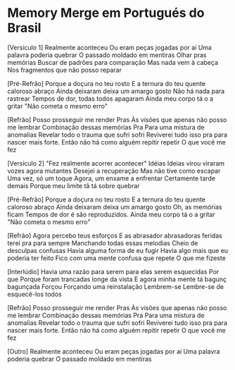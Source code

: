 Memory Merge em Portugués do Brasil
========================

[Versículo 1]
Realmente aconteceu
Ou eram peças jogadas por aí
Uma palavra poderia quebrar
O passado moldado em mentiras
Olhar pras memórias
Buscar de padrões para comparação
Mas nada vem à cabeça
Nos fragmentos que não posso reparar

[Pré-Refrão]
Porque a doçura no teu rosto
E a ternura do teu quente caloroso abraço
Ainda deixaram deixa um amargo gosto
Não há nada para rastrear
Tempos de dor, todas todos apagaram
Ainda meu corpo tá o a gritar
"Não cometa o mesmo erro"

[Refrão]
Posso prosseguir me render
Pras Às visões que apenas não posso me lembrar
Combinação dessas memórias
Pra Para uma mistura de anomalias
Revelar todo o trauma que sufri sofri
Reviverei tudo isso pra para nascer mais forte.
Então não há como alguém repitir repetir
O que você me fez

[Versículo 2]
"Fez realmente acorrer acontecer"
Idéias Ideias virou viraram vozes agora mutantes
Desejei a recuperação
Mas não tive como escapar
Uma vez, só um toque
Agora, um enxame a enfrentar
Certamente tarde demais
Porque meu limite tâ tá sobre quebrar

[Pré-Refrão]
Porque a doçura no teu rosto
E a ternura do teu quente caloroso abraço
Ainda deixaram deixa um amargo gosto
Oh, as memórias ficam
Tempos de dor é são reproduzidos.
Ainda meu corpo tá o a gritar
"Não cometa o mesmo erro"

[Refrão]
Agora percebo teus esforços
E as abrasador abrasadoras feridas terei pra para sempre
Manchando todas essas melodias
Cheio de desculpas confusas
Havia alguma forma de eu fugir
Havia algo mais que eu poderia ter feito
Fico com uma mente confusa que repete
O que me fizeste

[Interlúdio]
Havia uma razão para serem para elas serem esquecidas
Por que Porque foram trancadas longe da vista
E agora minha mente tá bagunç bagunçada
Forçou Forçando uma reinstalação
Lembrem-se Lembre-se de esquecê-los todos

[Refrão]
Posso prosseguir me render
Pras Às visões que apenas não posso me lembrar
Combinação dessas memórias
Pra Para uma mistura de anomalias
Revelar todo o trauma que sufri sofri
Reviverei tudo isso pra para nascer mais forte.
Então não há como alguém repitir repetir
O que você me fez

[Outro]
Realmente aconteceu
Ou eram peças jogadas por aí
Uma palavra poderia quebrar
O passado moldado em mentiras